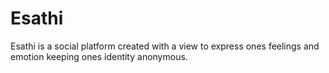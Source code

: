 # Esathi
Esathi is a social platform created with a view to express ones feelings and emotion
keeping ones identity anonymous. 
